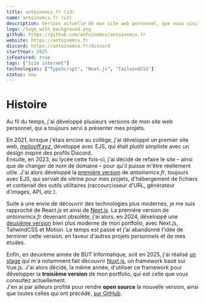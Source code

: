 ```yaml
---
title: antoinemcx.fr (v3)
name: antoinemcx.fr (v3)
description: Version actuelle de mon site web personnel, que vous visitez actuellement.
logo: /logo_with_background.png
github: https://github.com/antoinemcx/antoinemcx.fr
website: https://antoinemcx.fr
discord: https://antoinemcx.fr/discord
startYear: 2025
isFeatured: true
tags: ["Site internet"]
technologies: ["TypeScript", "Nuxt.js", "TailwindCSS"]
status: new
---
```


# Histoire

Au fil du temps, j'ai développé plusieurs versions de mon site web personnel, qui a toujours servi à présenter mes projets.  

En 2021, lorsque j'étais encore au collège, j'ai développé un premier site web, [*meliooff.xyz*](https://github.com/antoinemcx/antoinemcx.fr/tree/archive/v0-meliooff.xyz-ejs), développé avec EJS, qui était plutôt simpliste avec un design inspiré des profils Discord.  
Ensuite, en 2023, au lycée cette fois-ci, j'ai décidé de refaire le site – ainsi que de changer de nom de domaine – pour qu'il puisse m'être réellement utile.
J'ai alors développé la [première version](/projects/portfolio_v2) de *antoinemcx.fr*, toujours avec EJS, qui servait de vitrine pour mes projets, d'hébergement de fichiers et contenait des outils utilitaires (raccourcisseur d'URL, générateur d'images, API, etc.).

Suite à une envie de découvrir des technologies plus modernes, je me suis rapproché de React.js et ainsi de [Next.js](https://nextjs.org).
La première version de *antoinemcx.fr* devenant obsolète, j'ai alors, en 2024, développé une [deuxième version](https://github.com/antoinemcx/antoinemcx.fr/tree/archive/v2-antoinemcx-nextjs) bien plus moderne de mon portfolio, avec Next.js, TailwindCSS et Motion.
Le temps est passé et j'ai abandonné l'idée de terminer cette version, en faveur d'autres projets personnels et de mes études.

Enfin, en deuxième année de BUT Informatique, soit en 2025, j'ai réalisé [un stage](/about) qui m'a notamment fait découvrir [Nuxt.js](https://nuxt.com), un framework basé sur Vue.js.
J'ai alors décidé, la même année, d'utiliser ce framework pour développer la **troisième version** de mon portfolio, qui est celle que vous consultez actuellement.  
J'en ai par ailleurs profité pour rendre **open source** la nouvelle version, ainsi que toutes celles qui ont précédé, [sur GitHub](https://github.com/antoinemcx/antoinemcx.fr).
